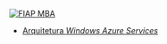 [![FIAP MBA](https://raw.githubusercontent.com/josecastillolema/fiap/master/img/net2.png)](https://www.fiap.com.br/mba/mba-em-arquitetura-e-desenvolvimento-na-plataforma-net/)


 - [Arquitetura *Windows Azure Services*](https://github.com/josecastillolema/fiap/tree/master/net/azure)

